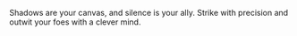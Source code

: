 Shadows are your canvas, and silence is your ally. Strike with precision and outwit your foes with a clever mind.
